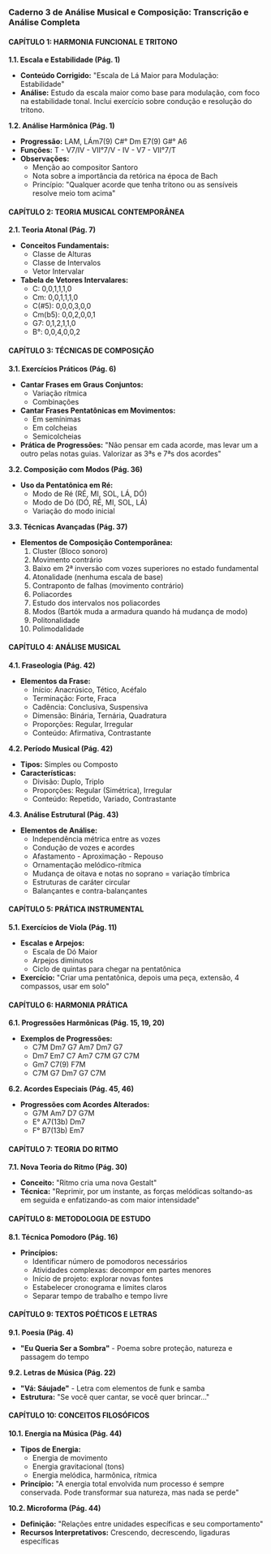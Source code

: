 ### **Caderno 3 de Análise Musical e Composição: Transcrição e Análise Completa**

#### **CAPÍTULO 1: HARMONIA FUNCIONAL E TRITONO**

**1.1. Escala e Estabilidade (Pág. 1)**

- **Conteúdo Corrigido:** "Escala de Lá Maior para Modulação: Estabilidade"
- **Análise:** Estudo da escala maior como base para modulação, com foco na estabilidade tonal. Inclui exercício sobre condução e resolução do tritono.

**1.2. Análise Harmônica (Pág. 1)**

- **Progressão:** LAM, LÁm7(9) C#° Dm E7(9) G#° A6
- **Funções:** T - V7/IV - VII°7/V - IV - V7 - VII°7/T
- **Observações:**
  - Menção ao compositor Santoro
  - Nota sobre a importância da retórica na época de Bach
  - Princípio: "Qualquer acorde que tenha tritono ou as sensíveis resolve meio tom acima"

#### **CAPÍTULO 2: TEORIA MUSICAL CONTEMPORÂNEA**

**2.1. Teoria Atonal (Pág. 7)**

- **Conceitos Fundamentais:**
  - Classe de Alturas
  - Classe de Intervalos
  - Vetor Intervalar
- **Tabela de Vetores Intervalares:**
  - C: 0,0,1,1,1,0
  - Cm: 0,0,1,1,1,0
  - C(#5): 0,0,0,3,0,0
  - Cm(b5): 0,0,2,0,0,1
  - G7: 0,1,2,1,1,0
  - B°: 0,0,4,0,0,2

#### **CAPÍTULO 3: TÉCNICAS DE COMPOSIÇÃO**

**3.1. Exercícios Práticos (Pág. 6)**

- **Cantar Frases em Graus Conjuntos:**
  - Variação rítmica
  - Combinações
- **Cantar Frases Pentatônicas em Movimentos:**
  - Em semínimas
  - Em colcheias
  - Semicolcheias
- **Prática de Progressões:** "Não pensar em cada acorde, mas levar um a outro pelas notas guias. Valorizar as 3ªs e 7ªs dos acordes"

**3.2. Composição com Modos (Pág. 36)**

- **Uso da Pentatônica em Ré:**
  - Modo de Ré (RÉ, MI, SOL, LÁ, DÓ)
  - Modo de Dó (DÓ, RÉ, MI, SOL, LÁ)
  - Variação do modo inicial

**3.3. Técnicas Avançadas (Pág. 37)**

- **Elementos de Composição Contemporânea:**
  1.  Cluster (Bloco sonoro)
  2.  Movimento contrário
  3.  Baixo em 2ª inversão com vozes superiores no estado fundamental
  4.  Atonalidade (nenhuma escala de base)
  5.  Contraponto de falhas (movimento contrário)
  6.  Poliacordes
  7.  Estudo dos intervalos nos poliacordes
  8.  Modos (Bartók muda a armadura quando há mudança de modo)
  9.  Politonalidade
  10. Polimodalidade

#### **CAPÍTULO 4: ANÁLISE MUSICAL**

**4.1. Fraseologia (Pág. 42)**

- **Elementos da Frase:**
  - Início: Anacrúsico, Tético, Acéfalo
  - Terminação: Forte, Fraca
  - Cadência: Conclusiva, Suspensiva
  - Dimensão: Binária, Ternária, Quadratura
  - Proporções: Regular, Irregular
  - Conteúdo: Afirmativa, Contrastante

**4.2. Período Musical (Pág. 42)**

- **Tipos:** Simples ou Composto
- **Características:**
  - Divisão: Duplo, Triplo
  - Proporções: Regular (Simétrica), Irregular
  - Conteúdo: Repetido, Variado, Contrastante

**4.3. Análise Estrutural (Pág. 43)**

- **Elementos de Análise:**
  - Independência métrica entre as vozes
  - Condução de vozes e acordes
  - Afastamento - Aproximação - Repouso
  - Ornamentação melódico-rítmica
  - Mudança de oitava e notas no soprano = variação tímbrica
  - Estruturas de caráter circular
  - Balançantes e contra-balançantes

#### **CAPÍTULO 5: PRÁTICA INSTRUMENTAL**

**5.1. Exercícios de Viola (Pág. 11)**

- **Escalas e Arpejos:**
  - Escala de Dó Maior
  - Arpejos diminutos
  - Ciclo de quintas para chegar na pentatônica
- **Exercício:** "Criar uma pentatônica, depois uma peça, extensão, 4 compassos, usar em solo"

#### **CAPÍTULO 6: HARMONIA PRÁTICA**

**6.1. Progressões Harmônicas (Pág. 15, 19, 20)**

- **Exemplos de Progressões:**
  - C7M Dm7 G7 Am7 Dm7 G7
  - Dm7 Em7 C7 Am7 C7M G7 C7M
  - Gm7 C7(9) F7M
  - C7M G7 Dm7 G7 C7M

**6.2. Acordes Especiais (Pág. 45, 46)**

- **Progressões com Acordes Alterados:**
  - G7M Am7 D7 G7M
  - E° A7(13b) Dm7
  - F° B7(13b) Em7

#### **CAPÍTULO 7: TEORIA DO RITMO**

**7.1. Nova Teoria do Ritmo (Pág. 30)**

- **Conceito:** "Ritmo cria uma nova Gestalt"
- **Técnica:** "Reprimir, por um instante, as forças melódicas soltando-as em seguida e enfatizando-as com maior intensidade"

#### **CAPÍTULO 8: METODOLOGIA DE ESTUDO**

**8.1. Técnica Pomodoro (Pág. 16)**

- **Princípios:**
  - Identificar número de pomodoros necessários
  - Atividades complexas: decompor em partes menores
  - Início de projeto: explorar novas fontes
  - Estabelecer cronograma e limites claros
  - Separar tempo de trabalho e tempo livre

#### **CAPÍTULO 9: TEXTOS POÉTICOS E LETRAS**

**9.1. Poesia (Pág. 4)**

- **"Eu Queria Ser a Sombra"** - Poema sobre proteção, natureza e passagem do tempo

**9.2. Letras de Música (Pág. 22)**

- **"Vá: Sáujade"** - Letra com elementos de funk e samba
- **Estrutura:** "Se você quer cantar, se você quer brincar..."

#### **CAPÍTULO 10: CONCEITOS FILOSÓFICOS**

**10.1. Energia na Música (Pág. 44)**

- **Tipos de Energia:**
  - Energia de movimento
  - Energia gravitacional (tons)
  - Energia melódica, harmônica, rítmica
- **Princípio:** "A energia total envolvida num processo é sempre conservada. Pode transformar sua natureza, mas nada se perde"

**10.2. Microforma (Pág. 44)**

- **Definição:** "Relações entre unidades específicas e seu comportamento"
- **Recursos Interpretativos:** Crescendo, decrescendo, ligaduras específicas
